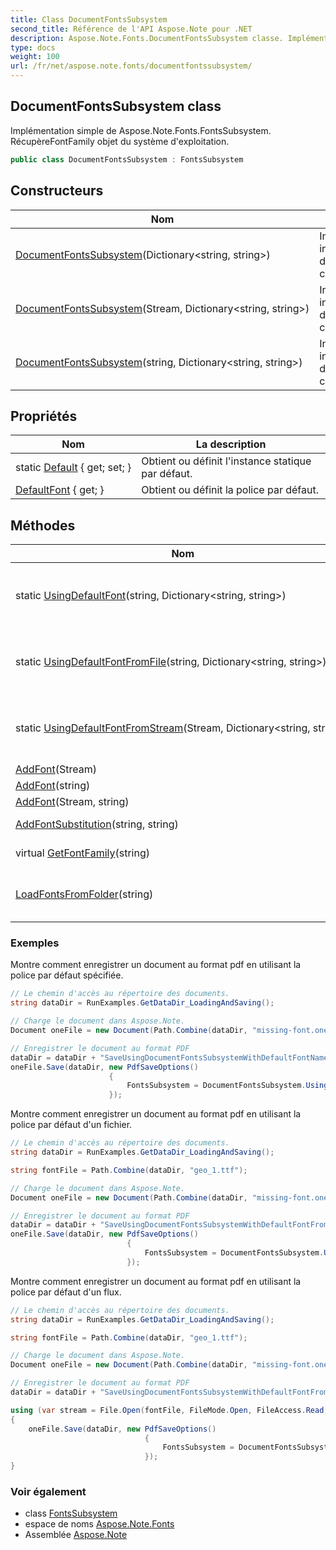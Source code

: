 ```yaml
---
title: Class DocumentFontsSubsystem
second_title: Référence de l'API Aspose.Note pour .NET
description: Aspose.Note.Fonts.DocumentFontsSubsystem classe. Implémentation simple de Aspose.Note.Fonts.FontsSubsystem. RécupèreFontFamily objet du système dexploitation.
type: docs
weight: 100
url: /fr/net/aspose.note.fonts/documentfontssubsystem/
---
```

## DocumentFontsSubsystem class

Implémentation simple de Aspose.Note.Fonts.FontsSubsystem. RécupèreFontFamily objet du système d'exploitation.

```csharp
public class DocumentFontsSubsystem : FontsSubsystem
```

## Constructeurs

| Nom | La description |
| --- | --- |
| [DocumentFontsSubsystem](documentfontssubsystem/#constructor)(Dictionary&lt;string, string&gt;) | Initialise une nouvelle instance du`DocumentFontsSubsystem` classe. |
| [DocumentFontsSubsystem](documentfontssubsystem/#constructor_1)(Stream, Dictionary&lt;string, string&gt;) | Initialise une nouvelle instance du`DocumentFontsSubsystem` classe. |
| [DocumentFontsSubsystem](documentfontssubsystem/#constructor_2)(string, Dictionary&lt;string, string&gt;) | Initialise une nouvelle instance du`DocumentFontsSubsystem` classe. |

## Propriétés

| Nom | La description |
| --- | --- |
| static [Default](../../aspose.note.fonts/documentfontssubsystem/default/) { get; set; } | Obtient ou définit l'instance statique par défaut. |
| [DefaultFont](../../aspose.note.fonts/fontssubsystem/defaultfont/) { get; } | Obtient ou définit la police par défaut. |

## Méthodes

| Nom | La description |
| --- | --- |
| static [UsingDefaultFont](../../aspose.note.fonts/documentfontssubsystem/usingdefaultfont/)(string, Dictionary&lt;string, string&gt;) | Créer une nouvelle instance DocumentFontsSubsystem en utilisant le nom de police par défaut spécifié. |
| static [UsingDefaultFontFromFile](../../aspose.note.fonts/documentfontssubsystem/usingdefaultfontfromfile/)(string, Dictionary&lt;string, string&gt;) | Créer une nouvelle instance DocumentFontsSubsystem en utilisant une police du fichier spécifié par défaut. |
| static [UsingDefaultFontFromStream](../../aspose.note.fonts/documentfontssubsystem/usingdefaultfontfromstream/)(Stream, Dictionary&lt;string, string&gt;) | Créer une nouvelle instance DocumentFontsSubsystem en utilisant une police du flux spécifié par défaut. |
| [AddFont](../../aspose.note.fonts/fontssubsystem/addfont/)(Stream) | Ajouter la police. |
| [AddFont](../../aspose.note.fonts/fontssubsystem/addfont/)(string) | Ajouter la police. |
| [AddFont](../../aspose.note.fonts/fontssubsystem/addfont/)(Stream, string) | Ajouter la police. |
| [AddFontSubstitution](../../aspose.note.fonts/fontssubsystem/addfontsubstitution/)(string, string) | Ajoute une substitution de police. |
| virtual [GetFontFamily](../../aspose.note.fonts/fontssubsystem/getfontfamily/)(string) | Obtient la famille de polices. |
| [LoadFontsFromFolder](../../aspose.note.fonts/fontssubsystem/loadfontsfromfolder/)(string) | Charge toutes les polices TrueType du dossier spécifié dans la collection interne. |

### Exemples

Montre comment enregistrer un document au format pdf en utilisant la police par défaut spécifiée.

```csharp
// Le chemin d'accès au répertoire des documents.
string dataDir = RunExamples.GetDataDir_LoadingAndSaving();

// Charge le document dans Aspose.Note.
Document oneFile = new Document(Path.Combine(dataDir, "missing-font.one"));

// Enregistrer le document au format PDF
dataDir = dataDir + "SaveUsingDocumentFontsSubsystemWithDefaultFontName_out.pdf";
oneFile.Save(dataDir, new PdfSaveOptions() 
                      {
                          FontsSubsystem = DocumentFontsSubsystem.UsingDefaultFont("Times New Roman")
                      });
```

Montre comment enregistrer un document au format pdf en utilisant la police par défaut d'un fichier.

```csharp
// Le chemin d'accès au répertoire des documents.
string dataDir = RunExamples.GetDataDir_LoadingAndSaving();

string fontFile = Path.Combine(dataDir, "geo_1.ttf");

// Charge le document dans Aspose.Note.
Document oneFile = new Document(Path.Combine(dataDir, "missing-font.one"));

// Enregistrer le document au format PDF
dataDir = dataDir + "SaveUsingDocumentFontsSubsystemWithDefaultFontFromFile_out.pdf";
oneFile.Save(dataDir, new PdfSaveOptions()
                          {
                              FontsSubsystem = DocumentFontsSubsystem.UsingDefaultFontFromFile(fontFile)
                          });
```

Montre comment enregistrer un document au format pdf en utilisant la police par défaut d'un flux.

```csharp
// Le chemin d'accès au répertoire des documents.
string dataDir = RunExamples.GetDataDir_LoadingAndSaving();

string fontFile = Path.Combine(dataDir, "geo_1.ttf");

// Charge le document dans Aspose.Note.
Document oneFile = new Document(Path.Combine(dataDir, "missing-font.one"));

// Enregistrer le document au format PDF
dataDir = dataDir + "SaveUsingDocumentFontsSubsystemWithDefaultFontFromStream_out.pdf";

using (var stream = File.Open(fontFile, FileMode.Open, FileAccess.Read, FileShare.Read))
{
    oneFile.Save(dataDir, new PdfSaveOptions()
                              {
                                  FontsSubsystem = DocumentFontsSubsystem.UsingDefaultFontFromStream(stream)
                              });
}
```

### Voir également

* class [FontsSubsystem](../fontssubsystem/)
* espace de noms [Aspose.Note.Fonts](../../aspose.note.fonts/)
* Assemblée [Aspose.Note](../../)


